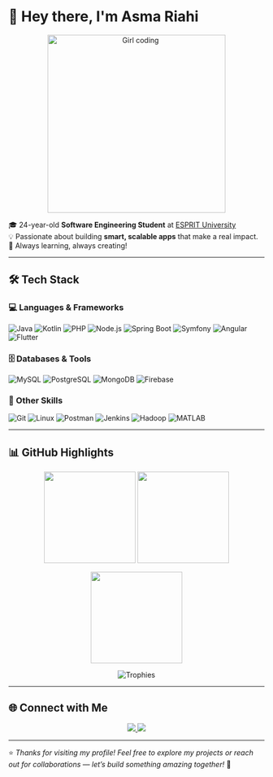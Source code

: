 # 👋 Hey there, I'm **Asma Riahi**

<p align="center">
  <img src="https://i.pinimg.com/originals/38/3a/72/383a72a2e6dc196d3e9a61df476c7c4f.gif" alt="Girl coding" width="350"/>
</p>

🎓 24-year-old **Software Engineering Student** at [ESPRIT University](https://esprit.tn)  
💡 Passionate about building **smart, scalable apps** that make a real impact.  
🚀 Always learning, always creating!

---

## 🛠️ Tech Stack

### 💻 Languages & Frameworks
![Java](https://img.shields.io/badge/Java-ED8B00?style=for-the-badge&logo=java&logoColor=white)
![Kotlin](https://img.shields.io/badge/Kotlin-0095D5?style=for-the-badge&logo=kotlin&logoColor=white)
![PHP](https://img.shields.io/badge/PHP-777BB4?style=for-the-badge&logo=php&logoColor=white)
![Node.js](https://img.shields.io/badge/Node.js-339933?style=for-the-badge&logo=nodedotjs&logoColor=white)
![Spring Boot](https://img.shields.io/badge/Spring_Boot-6DB33F?style=for-the-badge&logo=springboot&logoColor=white)
![Symfony](https://img.shields.io/badge/Symfony-000000?style=for-the-badge&logo=symfony&logoColor=white)
![Angular](https://img.shields.io/badge/Angular-DD0031?style=for-the-badge&logo=angular&logoColor=white)
![Flutter](https://img.shields.io/badge/Flutter-02569B?style=for-the-badge&logo=flutter&logoColor=white)

### 🗄️ Databases & Tools
![MySQL](https://img.shields.io/badge/MySQL-4479A1?style=for-the-badge&logo=mysql&logoColor=white)
![PostgreSQL](https://img.shields.io/badge/PostgreSQL-316192?style=for-the-badge&logo=postgresql&logoColor=white)
![MongoDB](https://img.shields.io/badge/MongoDB-4EA94B?style=for-the-badge&logo=mongodb&logoColor=white)
![Firebase](https://img.shields.io/badge/Firebase-FFCA28?style=for-the-badge&logo=firebase&logoColor=black)

### 🧠 Other Skills
![Git](https://img.shields.io/badge/Git-F05032?style=for-the-badge&logo=git&logoColor=white)
![Linux](https://img.shields.io/badge/Linux-FCC624?style=for-the-badge&logo=linux&logoColor=black)
![Postman](https://img.shields.io/badge/Postman-FF6C37?style=for-the-badge&logo=postman&logoColor=white)
![Jenkins](https://img.shields.io/badge/Jenkins-D24939?style=for-the-badge&logo=jenkins&logoColor=white)
![Hadoop](https://img.shields.io/badge/Hadoop-66CCFF?style=for-the-badge&logo=apachehadoop&logoColor=black)
![MATLAB](https://img.shields.io/badge/MATLAB-FF6600?style=for-the-badge&logo=mathworks&logoColor=white)

---

## 📊 GitHub Highlights

<p align="center">
  <img src="https://github-readme-stats.vercel.app/api?username=asmariahii&theme=radical&hide_border=true&include_all_commits=true&count_private=true" height="180"/>
  <img src="https://github-readme-stats.vercel.app/api/top-langs/?username=asmariahii&theme=radical&hide_border=true&layout=compact" height="180"/>
</p>

<p align="center">
  <img src="https://github-readme-streak-stats.herokuapp.com/?user=asmariahii&theme=radical&hide_border=true" height="180"/>
</p>

<p align="center">
  <img src="https://github-profile-trophy.vercel.app/?username=asmariahii&theme=radical&no-frame=true&margin-w=10&row=1" alt="Trophies" />
</p>

---

## 🌐 Connect with Me
<p align="center">
  <a href="https://linkedin.com/in/asma-riahi" target="_blank">
    <img src="https://img.shields.io/badge/LinkedIn-0A66C2?style=for-the-badge&logo=linkedin&logoColor=white" />
  </a>
  <a href="mailto:asmariahii2000@gmail.com">
    <img src="https://img.shields.io/badge/Gmail-D14836?style=for-the-badge&logo=gmail&logoColor=white" />
  </a>
</p>

---

⭐ *Thanks for visiting my profile! Feel free to explore my projects or reach out for collaborations — let’s build something amazing together!* 🚀
